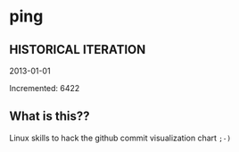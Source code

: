 # ping

## HISTORICAL ITERATION
2013-01-01

Incremented: 6422

## What is this?? 
Linux skills to hack the github commit visualization chart `;-)`
